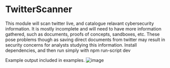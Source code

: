 # TwitterScanner
This module will scan twitter live, and catalogue relavant cybersecurity information.
 It is mostly incomplete and will need to have more information gathered, such as documents, proofs of concepts, sandboxes, etc. These pose problems though as saving direct documents from twitter may result in security concerns for analysts studying this information. 
Install dependencies, and then run simply with npm run-script dev 

Example output included in examples. 
![image](https://user-images.githubusercontent.com/36774748/219502861-ced89149-d513-44ac-9747-d024f6d00226.png)
